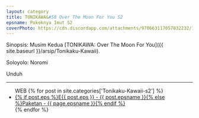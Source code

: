 ```yaml
---
layout: category
title: TONIKAWA&#58 Over The Moon For You S2
epsname: Pokoknya Imut S2
coverPhoto: https://cdn.discordapp.com/attachments/970663117057032232/1094990997127184434/mpv-shot0239.jpg
---
```


Sinopsis: Musim Kedua [TONIKAWA: Over The Moon For You]({{ site.baseurl }}/arsip/Tonikaku-Kawaii).

Soloyolo: Noromi

Unduh

---
  <ul>
  WEB
    {% for post in site.categories['Tonikaku-Kawaii-s2'] %}
  <li><a class="white pinkhover" href="{{ site.baseurl }}{{ post.url }}">{% if post.eps %}E{{ post.eps }} - {{ post.epsname }}{% else %}Paketan - {{ page.epsname }}{% endif %}</a></li>
  {% endfor %}
  </ul>
